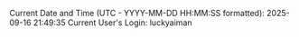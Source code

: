 Current Date and Time (UTC - YYYY-MM-DD HH:MM:SS formatted): 2025-09-16 21:49:35
Current User's Login: luckyaiman
